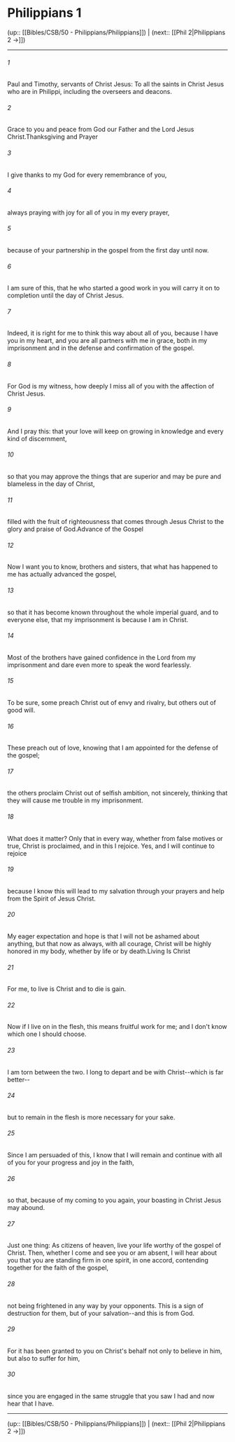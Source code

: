 # Philippians 1

(up:: [[Bibles/CSB/50 - Philippians/Philippians]]) | (next:: [[Phil 2|Philippians 2 →]])

***


###### 1 
Paul and Timothy, servants of Christ Jesus: To all the saints in Christ Jesus who are in Philippi, including the overseers and deacons. 

###### 2 
Grace to you and peace from God our Father and the Lord Jesus Christ.Thanksgiving and Prayer 

###### 3 
I give thanks to my God for every remembrance of you, 

###### 4 
always praying with joy for all of you in my every prayer, 

###### 5 
because of your partnership in the gospel from the first day until now. 

###### 6 
I am sure of this, that he who started a good work in you will carry it on to completion until the day of Christ Jesus. 

###### 7 
Indeed, it is right for me to think this way about all of you, because I have you in my heart, and you are all partners with me in grace, both in my imprisonment and in the defense and confirmation of the gospel. 

###### 8 
For God is my witness, how deeply I miss all of you with the affection of Christ Jesus. 

###### 9 
And I pray this: that your love will keep on growing in knowledge and every kind of discernment, 

###### 10 
so that you may approve the things that are superior and may be pure and blameless in the day of Christ, 

###### 11 
filled with the fruit of righteousness that comes through Jesus Christ to the glory and praise of God.Advance of the Gospel 

###### 12 
Now I want you to know, brothers and sisters, that what has happened to me has actually advanced the gospel, 

###### 13 
so that it has become known throughout the whole imperial guard, and to everyone else, that my imprisonment is because I am in Christ. 

###### 14 
Most of the brothers have gained confidence in the Lord from my imprisonment and dare even more to speak the word fearlessly. 

###### 15 
To be sure, some preach Christ out of envy and rivalry, but others out of good will. 

###### 16 
These preach out of love, knowing that I am appointed for the defense of the gospel; 

###### 17 
the others proclaim Christ out of selfish ambition, not sincerely, thinking that they will cause me trouble in my imprisonment. 

###### 18 
What does it matter? Only that in every way, whether from false motives or true, Christ is proclaimed, and in this I rejoice. Yes, and I will continue to rejoice 

###### 19 
because I know this will lead to my salvation through your prayers and help from the Spirit of Jesus Christ. 

###### 20 
My eager expectation and hope is that I will not be ashamed about anything, but that now as always, with all courage, Christ will be highly honored in my body, whether by life or by death.Living Is Christ 

###### 21 
For me, to live is Christ and to die is gain. 

###### 22 
Now if I live on in the flesh, this means fruitful work for me; and I don't know which one I should choose. 

###### 23 
I am torn between the two. I long to depart and be with Christ--which is far better-- 

###### 24 
but to remain in the flesh is more necessary for your sake. 

###### 25 
Since I am persuaded of this, I know that I will remain and continue with all of you for your progress and joy in the faith, 

###### 26 
so that, because of my coming to you again, your boasting in Christ Jesus may abound. 

###### 27 
Just one thing: As citizens of heaven, live your life worthy of the gospel of Christ. Then, whether I come and see you or am absent, I will hear about you that you are standing firm in one spirit, in one accord, contending together for the faith of the gospel, 

###### 28 
not being frightened in any way by your opponents. This is a sign of destruction for them, but of your salvation--and this is from God. 

###### 29 
For it has been granted to you on Christ's behalf not only to believe in him, but also to suffer for him, 

###### 30 
since you are engaged in the same struggle that you saw I had and now hear that I have.

***

(up:: [[Bibles/CSB/50 - Philippians/Philippians]]) | (next:: [[Phil 2|Philippians 2 →]])
